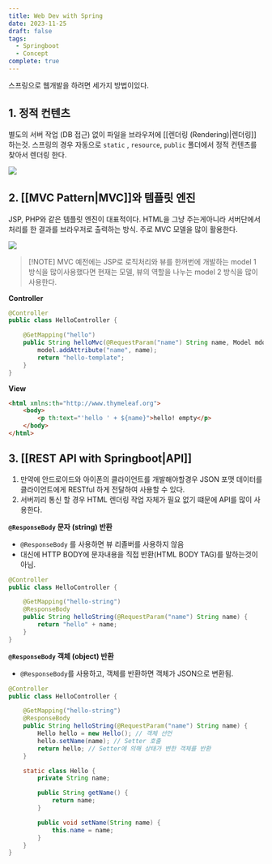 ```yaml
---
title: Web Dev with Spring
date: 2023-11-25
draft: false
tags:
  - Springboot
  - Concept
complete: true
---
```

스프링으로 웹개발을 하려면 세가지 방법이있다.
## 1. 정적 컨텐츠
별도의 서버 작업 (DB 접근) 없이 파일을 브라우저에 [[렌더링 (Rendering)|렌더링]] 하는것. 스프링의 경우 자동으로 `static` , `resource`, `public` 폴더에서 정적 컨텐츠를 찾아서 렌더링 한다.

![](https://i.imgur.com/a6xMtjZ.png)

## 2. [[MVC Pattern|MVC]]와 템플릿 엔진
JSP, PHP와 같은 템플릿 엔진이 대표적이다. HTML을 그냥 주는게아니라 서버단에서 처리를 한 결과를 브라우저로 출력하는 방식. 주로 MVC 모델을 많이 활용한다.

![](https://i.imgur.com/1jCSnSt.png)


> [!NOTE] MVC
> 예전에는 JSP로 로직처리와 뷰를 한꺼번에 개발하는 model 1 방식을 많이사용했다면 현재는 모델, 뷰의 역할을 나누는 model 2 방식을 많이 사용한다.

**Controller**
```java
@Controller
public class HelloController {

	@GetMapping("hello")
	public String helloMvc(@RequestParam("name") String name, Model mdodel) {
		model.addAttribute("name", name);
		return "hello-template";
	}
}
```

**View**
```html
<html xmlns:th="http://www.thymeleaf.org">
	<body>
		<p th:text="'hello ' + ${name}">hello! empty</p>
	</body>
</html>
```
## 3. [[REST API with Springboot|API]]
1. 만약에 안드로이드와 아이폰의 클라이언트를 개발해야할경우 JSON 포맷 데이터를 클라이언트에게 RESTful 하게 전달하여 사용할 수 있다.
2. 서버끼리 통신 할 경우 HTML 렌더링 작업 자체가 필요 없기 떄문에 API를 많이 사용한다.

**`@ResponseBody` 문자 (string) 반환**
- `@ResponseBody` 를 사용하면 뷰 리졸버를 사용하지 않음
- 대신에 HTTP BODY에 문자내용을 직접 반환(HTML BODY TAG)를 말하는것이 아님.
```java
@Controller
public class HelloController {

	@GetMapping("hello-string")
	@ResponseBody
	public String helloString(@RequestParam("name") String name) {
		return "hello" + name;
	}
}
```

**`@ResponseBody` 객체 (object) 반환**
- `@ResponseBody`를 사용하고, 객체를 반환하면 객체가 JSON으로 변환됨.
```java
@Controller
public class HelloController {

	@GetMapping("hello-string")
	@ResponseBody
	public String helloString(@RequestParam("name") String name) {
		Hello hello = new Hello(); // 객체 선언
		hello.setName(name); // Setter 호출
		return hello; // Setter에 의해 상태가 변한 객체를 반환
	}

	static class Hello {
		private String name;

		public String getName() {
			return name;
		}

		public void setName(String name) {
			this.name = name;
		}
	}
}
```